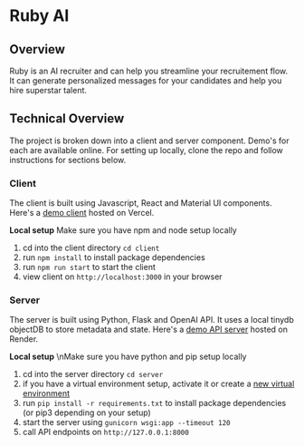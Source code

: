 # Ruby AI

## Overview
Ruby is an AI recruiter and can help you streamline your recruitement flow. It can generate personalized messages for your candidates and help you hire superstar talent.

## Technical Overview
The project is broken down into a client and server component. Demo's for each are available online.
For setting up locally, clone the repo and follow instructions for sections below.

### Client
The client is built using Javascript, React and Material UI components. Here's a [demo client](https://ruby-ai.vercel.app/) hosted on Vercel.

**Local setup**
Make sure you have npm and node setup locally

1. cd into the client directory `cd client`
2. run `npm install` to install package dependencies
3. run `npm run start` to start the client
4. view client on `http://localhost:3000` in your browser

### Server
The server is built using Python, Flask and OpenAI API. It uses a local tinydb objectDB to store metadata and state. 
Here's a [demo API server](https://rubyai.onrender.com) hosted on Render.

**Local setup**
\nMake sure you have python and pip setup locally

1. cd into the server directory `cd server`
2. if you have a virtual environment setup, activate it or create a [new virtual environment](https://help.dreamhost.com/hc/en-us/articles/115000695551-Installing-and-using-virtualenv-with-Python-3)
3. run `pip install -r requirements.txt` to install package dependencies (or pip3 depending on your setup)
4. start the server using `gunicorn wsgi:app --timeout 120`
5. call API endpoints on `http://127.0.0.1:8000`